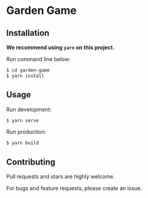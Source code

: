 # Garden Game

## Installation

**We recommend using `yarn` on this project.**

Run command line below:

```bash
$ cd garden-game
$ yarn install
```

## Usage

Run development:

```bash
$ yarn serve
```

Run production:

```bash
$ yarn build
```


## Contributing
Pull requests and stars are highly welcome.

For bugs and feature requests, please create an issue.
